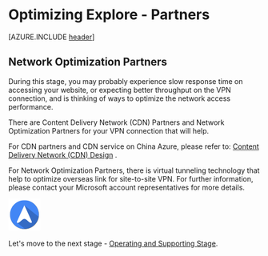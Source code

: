 <properties
	pageTitle="Global Customer Playbook optimizing-explore-partners "
	description="Global Customer Playbook optimizing-explore-partners"
	services="global-customer-playbook"
	documentationCenter=""
	authors="jtong"
	manager="edwinc"
	editor=""
	tags="global-customer-playbook"/>

<tags
	ms.service="migration-lifecycle-optimizing"
	ms.workload=""
	ms.tgt_pltfrm=""
	ms.devlang="na"
	ms.topic="article"
	ms.date="11/21/2016"
	wacn.date="11/21/2016"
	wacn.lang="en"
	ms.author="jtong"/>


# Optimizing Explore - Partners

[AZURE.INCLUDE [header](../../../includes/optimizing-explore.md)]

## Network Optimization Partners

During this stage, you may probably experience slow response time on accessing your website, or expecting better throughput on the VPN connection, and is thinking of ways to optimize the network access performance.

There are Content Delivery Network (CDN) Partners and Network Optimization Partners for your VPN connection that will help. 

For CDN partners and CDN service on China Azure, please refer to: [Content Delivery Network (CDN) Design](/solutions/global-customer/planning/guidance/rehost-migration/) .
 
For Network Optimization Partners, there is virtual tunneling technology that help to optimize overseas link for site-to-site VPN. For further information, please contact
your Microsoft account representatives for more details.

![navigation](../../media/navigation.png)

Let's move to the next stage - [Operating and Supporting Stage](/solutions/global-customer/operating-supporting/explore/policies/).

